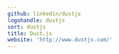 ```yaml
---
github: linkedin/dustjs
logohandle: dustjs
sort: dustjs
title: Dust.js
website: 'http://www.dustjs.com/'
---
```

